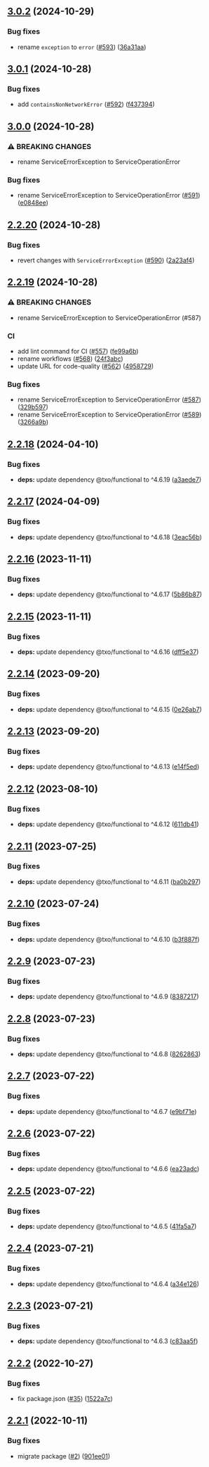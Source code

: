 ## [3.0.2](https://github.com/technology-studio/service-prop/compare/v3.0.1...v3.0.2) (2024-10-29)


### Bug fixes

* rename `exception` to `error` ([#593](https://github.com/technology-studio/service-prop/issues/593)) ([36a31aa](https://github.com/technology-studio/service-prop/commit/36a31aa61400fb25578e96f1733288ec920884ae))

## [3.0.1](https://github.com/technology-studio/service-prop/compare/v3.0.0...v3.0.1) (2024-10-28)


### Bug fixes

* add `containsNonNetworkError` ([#592](https://github.com/technology-studio/service-prop/issues/592)) ([f437394](https://github.com/technology-studio/service-prop/commit/f43739412d233d03d5a0593d690df3a6d2d5a1a7))

## [3.0.0](https://github.com/technology-studio/service-prop/compare/v2.2.20...v3.0.0) (2024-10-28)


### ⚠ BREAKING CHANGES

* rename ServiceErrorException to ServiceOperationError

### Bug fixes

* rename ServiceErrorException to ServiceOperationError ([#591](https://github.com/technology-studio/service-prop/issues/591)) ([e0848ee](https://github.com/technology-studio/service-prop/commit/e0848ee10c43c1de0ebe1d6dc0ba5be349602aa2))

## [2.2.20](https://github.com/technology-studio/service-prop/compare/v2.2.19...v2.2.20) (2024-10-28)


### Bug fixes

* revert changes with `ServiceErrorException` ([#590](https://github.com/technology-studio/service-prop/issues/590)) ([2a23af4](https://github.com/technology-studio/service-prop/commit/2a23af47b2d4a892a9fc1e01329f2a95b620834f))

## [2.2.19](https://github.com/technology-studio/service-prop/compare/v2.2.18...v2.2.19) (2024-10-28)


### ⚠ BREAKING CHANGES

* rename ServiceErrorException to ServiceOperationError (#587)

### CI

* add lint command for CI ([#557](https://github.com/technology-studio/service-prop/issues/557)) ([fe99a6b](https://github.com/technology-studio/service-prop/commit/fe99a6b6134b532ddcd0ef1ecfd92a74faa4cf38))
* rename workflows ([#568](https://github.com/technology-studio/service-prop/issues/568)) ([24f3abc](https://github.com/technology-studio/service-prop/commit/24f3abcc52332dd4a12f2dfc5bc4dd1b6fb567fb))
* update URL for code-quality ([#562](https://github.com/technology-studio/service-prop/issues/562)) ([4958729](https://github.com/technology-studio/service-prop/commit/4958729b1b00b61501bde7c85c1a3dc1348fec39))


### Bug fixes

* rename ServiceErrorException to ServiceOperationError ([#587](https://github.com/technology-studio/service-prop/issues/587)) ([329b597](https://github.com/technology-studio/service-prop/commit/329b59798e2e4f30e82b484fee42dc0504809644))
* rename ServiceErrorException to ServiceOperationError ([#589](https://github.com/technology-studio/service-prop/issues/589)) ([3266a9b](https://github.com/technology-studio/service-prop/commit/3266a9b934f11f72bab0743a06396ba60732ed97))

## [2.2.18](https://github.com/technology-studio/service-prop/compare/v2.2.17...v2.2.18) (2024-04-10)


### Bug fixes

* **deps:** update dependency @txo/functional to ^4.6.19 ([a3aede7](https://github.com/technology-studio/service-prop/commit/a3aede7b0a04f7af0034ce3175ecc1ff5e298b08))

## [2.2.17](https://github.com/technology-studio/service-prop/compare/v2.2.16...v2.2.17) (2024-04-09)


### Bug fixes

* **deps:** update dependency @txo/functional to ^4.6.18 ([3eac56b](https://github.com/technology-studio/service-prop/commit/3eac56b06f4529ced70280ebce37d7c39257482e))

## [2.2.16](https://github.com/technology-studio/service-prop/compare/v2.2.15...v2.2.16) (2023-11-11)


### Bug fixes

* **deps:** update dependency @txo/functional to ^4.6.17 ([5b86b87](https://github.com/technology-studio/service-prop/commit/5b86b87bbbda7d0af0bb2bb65842125408aef53c))

## [2.2.15](https://github.com/technology-studio/service-prop/compare/v2.2.14...v2.2.15) (2023-11-11)


### Bug fixes

* **deps:** update dependency @txo/functional to ^4.6.16 ([dff5e37](https://github.com/technology-studio/service-prop/commit/dff5e3716b85c8275db4fb0cc2680a46e4000ebe))

## [2.2.14](https://github.com/technology-studio/service-prop/compare/v2.2.13...v2.2.14) (2023-09-20)


### Bug fixes

* **deps:** update dependency @txo/functional to ^4.6.15 ([0e26ab7](https://github.com/technology-studio/service-prop/commit/0e26ab743e043b0848a0b3cd4813441a5c0529dd))

## [2.2.13](https://github.com/technology-studio/service-prop/compare/v2.2.12...v2.2.13) (2023-09-20)


### Bug fixes

* **deps:** update dependency @txo/functional to ^4.6.13 ([e14f5ed](https://github.com/technology-studio/service-prop/commit/e14f5ed2545a3d06b2b338a676ab99dc1bbaae7b))

## [2.2.12](https://github.com/technology-studio/service-prop/compare/v2.2.11...v2.2.12) (2023-08-10)


### Bug fixes

* **deps:** update dependency @txo/functional to ^4.6.12 ([611db41](https://github.com/technology-studio/service-prop/commit/611db4115f6733e276959d3834537e6b3b9912ca))

## [2.2.11](https://github.com/technology-studio/service-prop/compare/v2.2.10...v2.2.11) (2023-07-25)


### Bug fixes

* **deps:** update dependency @txo/functional to ^4.6.11 ([ba0b297](https://github.com/technology-studio/service-prop/commit/ba0b297c460c87119dfa11cbefad2efb029efd48))

## [2.2.10](https://github.com/technology-studio/service-prop/compare/v2.2.9...v2.2.10) (2023-07-24)


### Bug fixes

* **deps:** update dependency @txo/functional to ^4.6.10 ([b3f887f](https://github.com/technology-studio/service-prop/commit/b3f887f1962a535b980e13d5eaad1fb6b10bd17a))

## [2.2.9](https://github.com/technology-studio/service-prop/compare/v2.2.8...v2.2.9) (2023-07-23)


### Bug fixes

* **deps:** update dependency @txo/functional to ^4.6.9 ([8387217](https://github.com/technology-studio/service-prop/commit/83872170c937850f3f6cf74bd3e1eafe2f348bdc))

## [2.2.8](https://github.com/technology-studio/service-prop/compare/v2.2.7...v2.2.8) (2023-07-23)


### Bug fixes

* **deps:** update dependency @txo/functional to ^4.6.8 ([8262863](https://github.com/technology-studio/service-prop/commit/826286392e08eeef240de86412e7dc006eeb4518))

## [2.2.7](https://github.com/technology-studio/service-prop/compare/v2.2.6...v2.2.7) (2023-07-22)


### Bug fixes

* **deps:** update dependency @txo/functional to ^4.6.7 ([e9bf71e](https://github.com/technology-studio/service-prop/commit/e9bf71ed410e25fe07e9102fa7441e869d889213))

## [2.2.6](https://github.com/technology-studio/service-prop/compare/v2.2.5...v2.2.6) (2023-07-22)


### Bug fixes

* **deps:** update dependency @txo/functional to ^4.6.6 ([ea23adc](https://github.com/technology-studio/service-prop/commit/ea23adc41c49bcb49a36f089a523a23bdfd12e56))

## [2.2.5](https://github.com/technology-studio/service-prop/compare/v2.2.4...v2.2.5) (2023-07-22)


### Bug fixes

* **deps:** update dependency @txo/functional to ^4.6.5 ([41fa5a7](https://github.com/technology-studio/service-prop/commit/41fa5a752529a3f6211e70c1559bd0868f364cc3))

## [2.2.4](https://github.com/technology-studio/service-prop/compare/v2.2.3...v2.2.4) (2023-07-21)


### Bug fixes

* **deps:** update dependency @txo/functional to ^4.6.4 ([a34e126](https://github.com/technology-studio/service-prop/commit/a34e126acda495112e83e6fa6134de9a3eeeb1b2))

## [2.2.3](https://github.com/technology-studio/service-prop/compare/v2.2.2...v2.2.3) (2023-07-21)


### Bug fixes

* **deps:** update dependency @txo/functional to ^4.6.3 ([c83aa5f](https://github.com/technology-studio/service-prop/commit/c83aa5f084ad9dcfcaee68a6929504f9bcdce2a7))

## [2.2.2](https://github.com/technology-studio/service-prop/compare/v2.2.1...v2.2.2) (2022-10-27)


### Bug fixes

* fix package.json ([#35](https://github.com/technology-studio/service-prop/issues/35)) ([1522a7c](https://github.com/technology-studio/service-prop/commit/1522a7cbc9d0c47a7765d79cefeb59ef11e86b3d))

## [2.2.1](https://github.com/technology-studio/service-prop/compare/v2.2.0...v2.2.1) (2022-10-11)


### Bug fixes

* migrate package ([#2](https://github.com/technology-studio/service-prop/issues/2)) ([901ee01](https://github.com/technology-studio/service-prop/commit/901ee0122e7b82d75762bc957351200a17434ab4))
